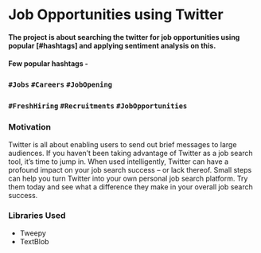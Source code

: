 # Job Opportunities using Twitter

#### The project is about searching the twitter for job opportunities using popular [#hashtags] and applying sentiment analysis on this.

#### Few popular hashtags - 
### `#Jobs` `#Careers` `#JobOpening` 
### `#FreshHiring` `#Recruitments` `#JobOpportunities`

### Motivation

Twitter is all about enabling users to send out brief messages to large audiences. If you haven’t been taking advantage of Twitter as a job search tool, it’s time to jump in. When used intelligently, Twitter can have a profound impact on your job search success – or lack thereof. Small steps can help you turn Twitter into your own personal job search platform. Try them today and see what a difference they make in your overall job search success.

### Libraries Used

- Tweepy
- TextBlob